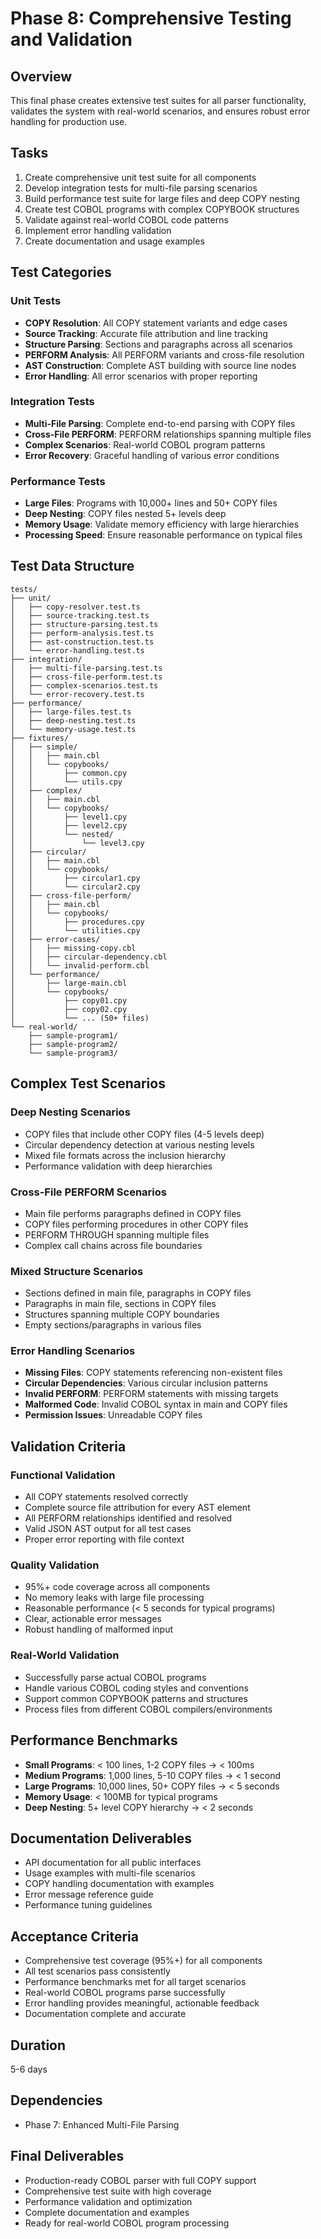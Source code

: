 # Phase 8: Comprehensive Testing and Validation

## Overview
This final phase creates extensive test suites for all parser functionality, validates the system with real-world scenarios, and ensures robust error handling for production use.

## Tasks
1. Create comprehensive unit test suite for all components
2. Develop integration tests for multi-file parsing scenarios
3. Build performance test suite for large files and deep COPY nesting
4. Create test COBOL programs with complex COPYBOOK structures
5. Validate against real-world COBOL code patterns
6. Implement error handling validation
7. Create documentation and usage examples

## Test Categories

### Unit Tests
- **COPY Resolution**: All COPY statement variants and edge cases
- **Source Tracking**: Accurate file attribution and line tracking
- **Structure Parsing**: Sections and paragraphs across all scenarios
- **PERFORM Analysis**: All PERFORM variants and cross-file resolution
- **AST Construction**: Complete AST building with source line nodes
- **Error Handling**: All error scenarios with proper reporting

### Integration Tests
- **Multi-File Parsing**: Complete end-to-end parsing with COPY files
- **Cross-File PERFORM**: PERFORM relationships spanning multiple files
- **Complex Scenarios**: Real-world COBOL program patterns
- **Error Recovery**: Graceful handling of various error conditions

### Performance Tests
- **Large Files**: Programs with 10,000+ lines and 50+ COPY files
- **Deep Nesting**: COPY files nested 5+ levels deep
- **Memory Usage**: Validate memory efficiency with large hierarchies
- **Processing Speed**: Ensure reasonable performance on typical files

## Test Data Structure
```
tests/
├── unit/
│   ├── copy-resolver.test.ts
│   ├── source-tracking.test.ts
│   ├── structure-parsing.test.ts
│   ├── perform-analysis.test.ts
│   ├── ast-construction.test.ts
│   └── error-handling.test.ts
├── integration/
│   ├── multi-file-parsing.test.ts
│   ├── cross-file-perform.test.ts
│   ├── complex-scenarios.test.ts
│   └── error-recovery.test.ts
├── performance/
│   ├── large-files.test.ts
│   ├── deep-nesting.test.ts
│   └── memory-usage.test.ts
├── fixtures/
│   ├── simple/
│   │   ├── main.cbl
│   │   └── copybooks/
│   │       ├── common.cpy
│   │       └── utils.cpy
│   ├── complex/
│   │   ├── main.cbl
│   │   └── copybooks/
│   │       ├── level1.cpy
│   │       ├── level2.cpy
│   │       └── nested/
│   │           └── level3.cpy
│   ├── circular/
│   │   ├── main.cbl
│   │   └── copybooks/
│   │       ├── circular1.cpy
│   │       └── circular2.cpy
│   ├── cross-file-perform/
│   │   ├── main.cbl
│   │   └── copybooks/
│   │       ├── procedures.cpy
│   │       └── utilities.cpy
│   ├── error-cases/
│   │   ├── missing-copy.cbl
│   │   ├── circular-dependency.cbl
│   │   └── invalid-perform.cbl
│   └── performance/
│       ├── large-main.cbl
│       └── copybooks/
│           ├── copy01.cpy
│           ├── copy02.cpy
│           └── ... (50+ files)
└── real-world/
    ├── sample-program1/
    ├── sample-program2/
    └── sample-program3/
```

## Complex Test Scenarios

### Deep Nesting Scenarios
- COPY files that include other COPY files (4-5 levels deep)
- Circular dependency detection at various nesting levels
- Mixed file formats across the inclusion hierarchy
- Performance validation with deep hierarchies

### Cross-File PERFORM Scenarios
- Main file performs paragraphs defined in COPY files
- COPY files performing procedures in other COPY files
- PERFORM THROUGH spanning multiple files
- Complex call chains across file boundaries

### Mixed Structure Scenarios
- Sections defined in main file, paragraphs in COPY files
- Paragraphs in main file, sections in COPY files
- Structures spanning multiple COPY boundaries
- Empty sections/paragraphs in various files

### Error Handling Scenarios
- **Missing Files**: COPY statements referencing non-existent files
- **Circular Dependencies**: Various circular inclusion patterns
- **Invalid PERFORM**: PERFORM statements with missing targets
- **Malformed Code**: Invalid COBOL syntax in main and COPY files
- **Permission Issues**: Unreadable COPY files

## Validation Criteria

### Functional Validation
- All COPY statements resolved correctly
- Complete source file attribution for every AST element
- All PERFORM relationships identified and resolved
- Valid JSON AST output for all test cases
- Proper error reporting with file context

### Quality Validation
- 95%+ code coverage across all components
- No memory leaks with large file processing
- Reasonable performance (< 5 seconds for typical programs)
- Clear, actionable error messages
- Robust handling of malformed input

### Real-World Validation
- Successfully parse actual COBOL programs
- Handle various COBOL coding styles and conventions
- Support common COPYBOOK patterns and structures
- Process files from different COBOL compilers/environments

## Performance Benchmarks
- **Small Programs**: < 100 lines, 1-2 COPY files → < 100ms
- **Medium Programs**: 1,000 lines, 5-10 COPY files → < 1 second
- **Large Programs**: 10,000 lines, 50+ COPY files → < 5 seconds
- **Memory Usage**: < 100MB for typical programs
- **Deep Nesting**: 5+ level COPY hierarchy → < 2 seconds

## Documentation Deliverables
- API documentation for all public interfaces
- Usage examples with multi-file scenarios
- COPY handling documentation with examples
- Error message reference guide
- Performance tuning guidelines

## Acceptance Criteria
- Comprehensive test coverage (95%+) for all components
- All test scenarios pass consistently
- Performance benchmarks met for all target scenarios
- Real-world COBOL programs parse successfully
- Error handling provides meaningful, actionable feedback
- Documentation complete and accurate

## Duration
5-6 days

## Dependencies
- Phase 7: Enhanced Multi-File Parsing

## Final Deliverables
- Production-ready COBOL parser with full COPY support
- Comprehensive test suite with high coverage
- Performance validation and optimization
- Complete documentation and examples
- Ready for real-world COBOL program processing
